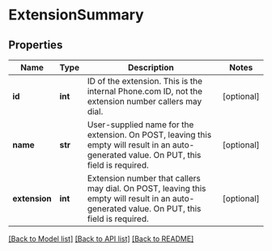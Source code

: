 # ExtensionSummary

## Properties
Name | Type | Description | Notes
------------ | ------------- | ------------- | -------------
**id** | **int** | ID of the extension. This is the internal Phone.com ID, not the extension number callers may dial. | [optional] 
**name** | **str** | User-supplied name for the extension. On POST, leaving this empty will result in an auto-generated value. On PUT, this field is required. | [optional] 
**extension** | **int** | Extension number that callers may dial. On POST, leaving this empty will result in an auto-generated value. On PUT, this field is required. | [optional] 

[[Back to Model list]](../README.md#documentation-for-models) [[Back to API list]](../README.md#documentation-for-api-endpoints) [[Back to README]](../README.md)


